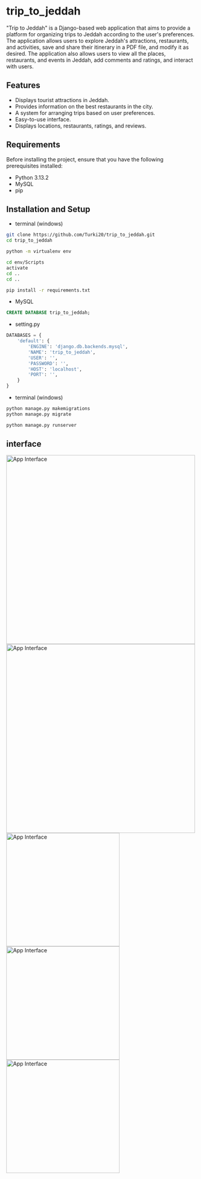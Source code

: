 # trip_to_jeddah
"Trip to Jeddah" is a Django-based web application that aims to provide a platform for organizing trips to Jeddah according to the user's preferences. The application allows users to explore Jeddah's attractions, restaurants, and activities, save and share their itinerary in a PDF file, and modify it as desired. The application also allows users to view all the places, restaurants, and events in Jeddah, add comments and ratings, and interact with users.

## Features
- Displays tourist attractions in Jeddah.
- Provides information on the best restaurants in the city.
- A system for arranging trips based on user preferences.
- Easy-to-use interface.
- Displays locations, restaurants, ratings, and reviews.

## Requirements
Before installing the project, ensure that you have the following prerequisites installed:
- Python 3.13.2
- MySQL
- pip

## Installation and Setup
* terminal (windows)
```bash
git clone https://github.com/Turki20/trip_to_jeddah.git
cd trip_to_jeddah
```
```bash
python -m virtualenv env
```
```bash
cd env/Scripts
activate
cd ..
cd ..
```
```bash
pip install -r requirements.txt
```

* MySQL
```sql
CREATE DATABASE trip_to_jeddah;
```
* setting.py
```python
DATABASES = {
    'default': {
        'ENGINE': 'django.db.backends.mysql',
        'NAME': 'trip_to_jeddah',
        'USER': '',
        'PASSWORD': '',
        'HOST': 'localhost',
        'PORT': '',
    }
}
```
* terminal (windows)
``` bash
python manage.py makemigrations
python manage.py migrate
```
```bash
python manage.py runserver
```

## interface
<img src="https://github.com/user-attachments/assets/5b0cc2d4-cf74-440a-b1ea-488e3d61ff80" alt="App Interface" width="500"/>
<img src="https://github.com/user-attachments/assets/c72dab17-3e97-487b-b72d-dcde9a09887e" alt="App Interface" width="500"/>
<br>
<img src="https://github.com/user-attachments/assets/a03feac5-7542-4651-b100-83211daf2dcc" alt="App Interface" width="300"/>
<img src="https://github.com/user-attachments/assets/3dc730cd-c89b-4119-81eb-4c4e5443669d" alt="App Interface" width="300"/>
<img src="https://github.com/user-attachments/assets/33f1237b-ccf2-4e00-8c1e-1ad3f6f55bcc" alt="App Interface" width="300"/>


